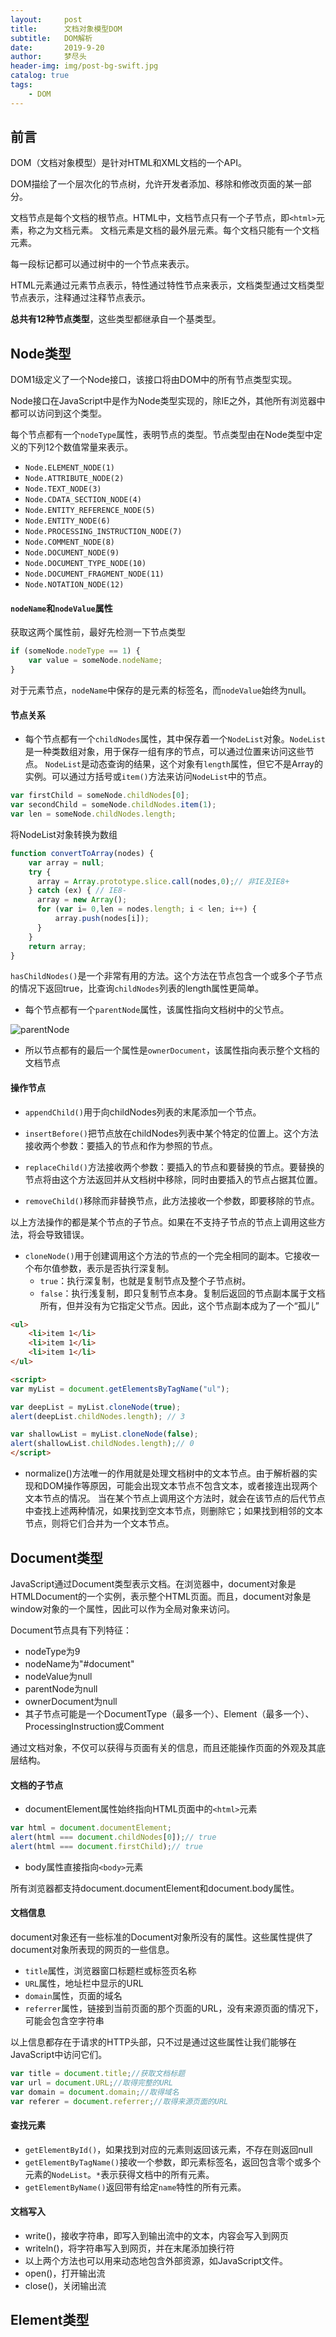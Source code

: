 ```yaml
---
layout:     post
title:      文档对象模型DOM
subtitle:   DOM解析
date:       2019-9-20
author:     梦尽头
header-img: img/post-bg-swift.jpg
catalog: true
tags:
    - DOM
---
```


## 前言

DOM（文档对象模型）是针对HTML和XML文档的一个API。

DOM描绘了一个层次化的节点树，允许开发者添加、移除和修改页面的某一部分。

文档节点是每个文档的根节点。HTML中，文档节点只有一个子节点，即`<html>`元素，称之为文档元素。
文档元素是文档的最外层元素。每个文档只能有一个文档元素。

每一段标记都可以通过树中的一个节点来表示。

HTML元素通过元素节点表示，特性通过特性节点来表示，文档类型通过文档类型节点表示，注释通过注释节点表示。

**总共有12种节点类型**，这些类型都继承自一个基类型。

## Node类型

DOM1级定义了一个Node接口，该接口将由DOM中的所有节点类型实现。

Node接口在JavaScript中是作为Node类型实现的，除IE之外，其他所有浏览器中都可以访问到这个类型。

每个节点都有一个`nodeType`属性，表明节点的类型。节点类型由在Node类型中定义的下列12个数值常量来表示。

- `Node.ELEMENT_NODE(1)`
- `Node.ATTRIBUTE_NODE(2)`
- `Node.TEXT_NODE(3)`
- `Node.CDATA_SECTION_NODE(4)`
- `Node.ENTITY_REFERENCE_NODE(5)`
- `Node.ENTITY_NODE(6)`
- `Node.PROCESSING_INSTRUCTION_NODE(7)`
- `Node.COMMENT_NODE(8)`
- `Node.DOCUMENT_NODE(9)`
- `Node.DOCUMENT_TYPE_NODE(10)`
- `Node.DOCUMENT_FRAGMENT_NODE(11)`
- `Node.NOTATION_NODE(12)`

#### `nodeName`和`nodeValue`属性 

获取这两个属性前，最好先检测一下节点类型

```javascript
if (someNode.nodeType == 1) {
    var value = someNode.nodeName;
}
```

对于元素节点，`nodeName`中保存的是元素的标签名，而`nodeValue`始终为null。

#### 节点关系

- 每个节点都有一个`childNodes`属性，其中保存着一个`NodeList`对象。`NodeList`是一种类数组对象，用于保存一组有序的节点，可以通过位置来访问这些节点。
`NodeList`是动态查询的结果，这个对象有`length`属性，但它不是Array的实例。可以通过方括号或`item()`方法来访问`NodeList`中的节点。

```javascript
var firstChild = someNode.childNodes[0];
var secondChild = someNode.childNodes.item(1);
var len = someNode.childNodes.length;
```

将NodeList对象转换为数组

```javascript
function convertToArray(nodes) {
    var array = null;
    try {
      array = Array.prototype.slice.call(nodes,0);// 非IE及IE8+
    } catch (ex) { // IE8-
      array = new Array();
      for (var i= 0,len = nodes.length; i < len; i++) {
          array.push(nodes[i]);
      }
    }
    return array;
}
```

`hasChildNodes()`是一个非常有用的方法。这个方法在节点包含一个或多个子节点的情况下返回true，比查询`childNodes`列表的length属性更简单。


- 每个节点都有一个`parentNode`属性，该属性指向文档树中的父节点。

![parentNode](https://lzweife.github.io/img/node.png)


- 所以节点都有的最后一个属性是`ownerDocument`，该属性指向表示整个文档的文档节点


#### 操作节点

- `appendChild()`用于向childNodes列表的末尾添加一个节点。

- `insertBefore()`把节点放在childNodes列表中某个特定的位置上。这个方法接收两个参数：要插入的节点和作为参照的节点。

- `replaceChild()`方法接收两个参数：要插入的节点和要替换的节点。要替换的节点将由这个方法返回并从文档树中移除，同时由要插入的节点占据其位置。

- `removeChild()`移除而非替换节点，此方法接收一个参数，即要移除的节点。

以上方法操作的都是某个节点的子节点。如果在不支持子节点的节点上调用这些方法，将会导致错误。


- `cloneNode()`用于创建调用这个方法的节点的一个完全相同的副本。它接收一个布尔值参数，表示是否执行深复制。
    - `true`：执行深复制，也就是复制节点及整个子节点树。
    - `false`：执行浅复制，即只复制节点本身。复制后返回的节点副本属于文档所有，但并没有为它指定父节点。因此，这个节点副本成为了一个“孤儿”

```html
<ul>
    <li>item 1</li>
    <li>item 1</li>
    <li>item 1</li>
</ul>

<script>
var myList = document.getElementsByTagName("ul");

var deepList = myList.cloneNode(true);
alert(deepList.childNodes.length); // 3

var shallowList = myList.cloneNode(false);
alert(shallowList.childNodes.length);// 0
</script>

```

- normalize()方法唯一的作用就是处理文档树中的文本节点。由于解析器的实现和DOM操作等原因，可能会出现文本节点不包含文本，或者接连出现两个文本节点的情况。
当在某个节点上调用这个方法时，就会在该节点的后代节点中查找上述两种情况，如果找到空文本节点，则删除它；如果找到相邻的文本节点，则将它们合并为一个文本节点。

## Document类型

JavaScript通过Document类型表示文档。在浏览器中，document对象是HTMLDocument的一个实例，表示整个HTML页面。而且，document对象是window对象的一个属性，因此可以作为全局对象来访问。

Document节点具有下列特征：

- nodeType为9
- nodeName为"#document"
- nodeValue为null
- parentNode为null
- ownerDocument为null
- 其子节点可能是一个DocumentType（最多一个）、Element（最多一个）、ProcessingInstruction或Comment

通过文档对象，不仅可以获得与页面有关的信息，而且还能操作页面的外观及其底层结构。

#### 文档的子节点

- documentElement属性始终指向HTML页面中的`<html>`元素

```javascript
var html = document.documentElement;
alert(html === document.childNodes[0]);// true
alert(html === document.firstChild);// true
```

- body属性直接指向`<body>`元素

所有浏览器都支持document.documentElement和document.body属性。

#### 文档信息

document对象还有一些标准的Document对象所没有的属性。这些属性提供了document对象所表现的网页的一些信息。

- `title`属性，浏览器窗口标题栏或标签页名称
- `URL`属性，地址栏中显示的URL
- `domain`属性，页面的域名
- `referrer`属性，链接到当前页面的那个页面的URL，没有来源页面的情况下，可能会包含空字符串

以上信息都存在于请求的HTTP头部，只不过是通过这些属性让我们能够在JavaScript中访问它们。

```javascript
var title = document.title;//获取文档标题
var url = document.URL;//取得完整的URL
var domain = document.domain;//取得域名
var referer = document.referrer;//取得来源页面的URL
```

#### 查找元素

- `getElementById()`，如果找到对应的元素则返回该元素，不存在则返回null
- `getElementByTagName()`接收一个参数，即元素标签名，返回包含零个或多个元素的`NodeList`。`*`表示获得文档中的所有元素。
- `getElementByName()`返回带有给定`name`特性的所有元素。

#### 文档写入

- write()，接收字符串，即写入到输出流中的文本，内容会写入到网页
- writeln()，将字符串写入到网页，并在末尾添加换行符
- 以上两个方法也可以用来动态地包含外部资源，如JavaScript文件。
- open()，打开输出流
- close()，关闭输出流


## Element类型





























